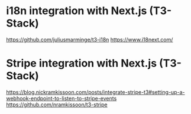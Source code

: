 # i18n integration with Next.js (T3-Stack)
https://github.com/juliusmarminge/t3-i18n
https://www.i18next.com/
# Stripe integration with Next.js (T3-Stack)
https://blog.nickramkissoon.com/posts/integrate-stripe-t3#setting-up-a-webhook-endpoint-to-listen-to-stripe-events
https://github.com/nramkissoon/t3-stripe